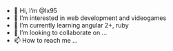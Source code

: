 - 👋 Hi, I’m @Ix95
- 👀 I’m interested in web development and videogames
- 🌱 I’m currently learning angular 2+, ruby
- 💞️ I’m looking to collaborate on ...
- 📫 How to reach me ...

<!---
Ix95/Ix95 is a ✨ special ✨ repository because its `README.md` (this file) appears on your GitHub profile.
You can click the Preview link to take a look at your changes.
--->
